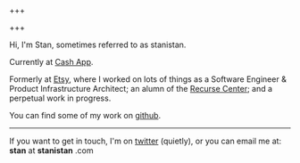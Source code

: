 +++

+++

Hi, I'm Stan, sometimes referred to as stanistan.

Currently at [Cash App].

Formerly at [Etsy], where I worked on lots of things as a
Software Engineer & Product Infrastructure Architect; an
alumn of the [Recurse Center]; and a perpetual work in progress.

You can find some of my work on [github].

---

If you want to get in touch, I'm on [twitter] (quietly), or you can
email me at: <span class="link-like">
    <strong>stan</strong> at <strong>stanistan</strong> .com
</span>

[Cash app]: https://cash.app
[Etsy]: https://www.etsy.com
[Recurse Center]: https://recurse.com
[github]: https://github.com/stanistan
[twitter]: https://twitter.com/stanistan

